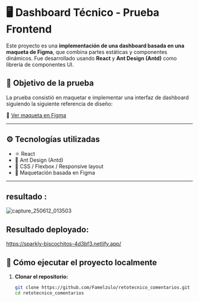 # 🖥️ Dashboard Técnico - Prueba Frontend

Este proyecto es una **implementación de una dashboard basada en una maqueta de Figma**, que combina partes estáticas y componentes dinámicos. Fue desarrollado usando **React** y **Ant Design (Antd)** como librería de componentes UI.

## 🎯 Objetivo de la prueba

La prueba consistió en maquetar e implementar una interfaz de dashboard siguiendo la siguiente referencia de diseño:

🔗 [Ver maqueta en Figma](https://www.figma.com/design/2zjJpzOSY6dZu50VsiNpVj/Prueba-front--Oficial-?node-id=40001084-266721&p=f&t=jYP0rZmUKKH02JHu-0)

---

## ⚙️ Tecnologías utilizadas

- ⚛️ React
- 💠 Ant Design (Antd)
- 🧩 CSS / Flexbox / Responsive layout
- 🎨 Maquetación basada en Figma

---
## resultado :

![capture_250612_013503](https://github.com/user-attachments/assets/eb613006-887c-4dd3-9058-4227612f8fd1)

## Resultado deployado:
 https://sparkly-biscochitos-4d3bf3.netlify.app/


## 🚀 Cómo ejecutar el proyecto localmente

1. **Clonar el repositorio:**
   ```bash
   git clone https://github.com/Famelzulo/retotecnico_comentarios.git
   cd retotecnico_comentarios
